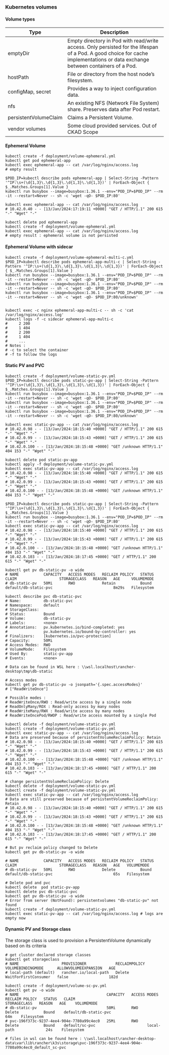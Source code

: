 ### Kubernetes volumes

#### Volume types 

| Type                  | Description                                                                                                                                                                    |
|-----------------------|--------------------------------------------------------------------------------------------------------------------------------------------------------------------------------|
| emptyDir              | Empty directory in Pod with read/write access. Only persisted for the lifespan of a Pod. A good choice for cache implementations or data exchange between containers of a Pod. |
| hostPath              | File or directory from the host node’s filesystem.                                                                                                                             |
| configMap, secret     | Provides a way to inject configuration data.                                                                                                                                   |
| nfs                   | An existing NFS (Network File System) share. Preserves data after Pod restart.                                                                                                 |
| persistentVolumeClaim | Claims a Persistent Volume.                                                                                                                                                    |
| vendor volumes        | Some cloud provided services. Out of CKAD Scope                                                                                                                                |

#### Ephemeral Volume

```shell
kubectl create -f deployment/volume-ephemeral.yml
kubectl get pod ephemeral-app
kubectl exec ephemeral-app -- cat /var/log/nginx/access.log
# empty result

$POD_IP=kubectl describe pods ephemeral-app | Select-String -Pattern '^IP:\s+(\d{1,3}\.\d{1,3}\.\d{1,3}\.\d{1,3})' | ForEach-Object { $_.Matches.Groups[1].Value }
kubectl run busybox --image=busybox:1.36.1 --env="POD_IP=$POD_IP" --rm -it --restart=Never -- sh -c 'wget -qO- $POD_IP:80'

kubectl exec ephemeral-app -- cat /var/log/nginx/access.log
# 10.42.0.40 - - [13/Jan/2024:17:19:11 +0000] "GET / HTTP/1.1" 200 615 "-" "Wget" "-"

kubectl delete pod ephemeral-app
kubectl create -f deployment/volume-ephemeral.yml
kubectl exec ephemeral-app -- cat /var/log/nginx/access.log
# empty result : ephemeral volume is not persisted
```

#### Ephemeral Volume with sidecar 

```shell
kubectl create -f deployment/volume-ephemeral-multi-c.yml
$POD_IP=kubectl describe pods ephemeral-app-multi-c | Select-String -Pattern '^IP:\s+(\d{1,3}\.\d{1,3}\.\d{1,3}\.\d{1,3})' | ForEach-Object { $_.Matches.Groups[1].Value }
kubectl run busybox --image=busybox:1.36.1 --env="POD_IP=$POD_IP" --rm -it --restart=Never -- sh -c 'wget -qO- $POD_IP:80'
kubectl run busybox --image=busybox:1.36.1 --env="POD_IP=$POD_IP" --rm -it --restart=Never -- sh -c 'wget -qO- $POD_IP:80'
kubectl run busybox --image=busybox:1.36.1 --env="POD_IP=$POD_IP" --rm -it --restart=Never -- sh -c 'wget -qO- $POD_IP:80/unknown'


kubectl exec -c nginx ephemeral-app-multi-c -- sh -c 'cat /var/log/nginx/access.log'
kubectl logs -f -c sidecar ephemeral-app-multi-c 
#     2 200
#     1 404
#     2 200
#     1 404
#     ...
# Notes :
# -c to select the container
# -f to follow the logs
```

#### Static PV and PVC

```shell
kubectl create -f deployment/volume-static-pv.yml
$POD_IP=kubectl describe pods static-pv-app | Select-String -Pattern '^IP:\s+(\d{1,3}\.\d{1,3}\.\d{1,3}\.\d{1,3})' | ForEach-Object { $_.Matches.Groups[1].Value }
kubectl run busybox --image=busybox:1.36.1 --env="POD_IP=$POD_IP" --rm -it --restart=Never -- sh -c 'wget -qO- $POD_IP:80'
kubectl run busybox --image=busybox:1.36.1 --env="POD_IP=$POD_IP" --rm -it --restart=Never -- sh -c 'wget -qO- $POD_IP:80'
kubectl run busybox --image=busybox:1.36.1 --env="POD_IP=$POD_IP" --rm -it --restart=Never -- sh -c 'wget -qO- $POD_IP:80/unknown'

kubectl exec static-pv-app -- cat /var/log/nginx/access.log
# 10.42.0.98 - - [13/Jan/2024:18:15:40 +0000] "GET / HTTP/1.1" 200 615 "-" "Wget" "-"
# 10.42.0.99 - - [13/Jan/2024:18:15:43 +0000] "GET / HTTP/1.1" 200 615 "-" "Wget" "-"
# 10.42.0.100 - - [13/Jan/2024:18:15:48 +0000] "GET /unknown HTTP/1.1" 404 153 "-" "Wget" "-"

kubectl delete pod static-pv-app
kubectl apply -f deployment/volume-static-pv.yml
kubectl exec static-pv-app -- cat /var/log/nginx/access.log
# 10.42.0.98 - - [13/Jan/2024:18:15:40 +0000] "GET / HTTP/1.1" 200 615 "-" "Wget" "-"
# 10.42.0.99 - - [13/Jan/2024:18:15:43 +0000] "GET / HTTP/1.1" 200 615 "-" "Wget" "-"
# 10.42.0.100 - - [13/Jan/2024:18:15:48 +0000] "GET /unknown HTTP/1.1" 404 153 "-" "Wget" "-"

$POD_IP=kubectl describe pods static-pv-app | Select-String -Pattern '^IP:\s+(\d{1,3}\.\d{1,3}\.\d{1,3}\.\d{1,3})' | ForEach-Object { $_.Matches.Groups[1].Value }
kubectl run busybox --image=busybox:1.36.1 --env="POD_IP=$POD_IP" --rm -it --restart=Never -- sh -c 'wget -qO- $POD_IP:80'
kubectl exec static-pv-app -- cat /var/log/nginx/access.log
# 10.42.0.98 - - [13/Jan/2024:18:15:40 +0000] "GET / HTTP/1.1" 200 615 "-" "Wget" "-"
# 10.42.0.99 - - [13/Jan/2024:18:15:43 +0000] "GET / HTTP/1.1" 200 615 "-" "Wget" "-"
# 10.42.0.100 - - [13/Jan/2024:18:15:48 +0000] "GET /unknown HTTP/1.1" 404 153 "-" "Wget" "-"
# 10.42.0.103 - - [13/Jan/2024:18:17:45 +0000] "GET / HTTP/1.1" 200 615 "-" "Wget" "-"

kubectl get pv db-static-pv -o wide
# NAME           CAPACITY   ACCESS MODES   RECLAIM POLICY   STATUS   CLAIM                   STORAGECLASS   REASON   AGE     VOLUMEMODE
# db-static-pv   50Mi       RWO            Retain           Bound    default/db-static-pvc                           8m29s   Filesystem

kubectl describe pvc db-static-pvc
# Name:          db-static-pvc
# Namespace:     default
# StorageClass:
# Status:        Bound
# Volume:        db-static-pv
# Labels:        <none>
# Annotations:   pv.kubernetes.io/bind-completed: yes
#                pv.kubernetes.io/bound-by-controller: yes
# Finalizers:    [kubernetes.io/pvc-protection]
# Capacity:      50Mi
# Access Modes:  RWO
# VolumeMode:    Filesystem
# Used By:       static-pv-app
# Events:        <none>

# Data can be found in WSL here : \\wsl.localhost\rancher-desktop\tmp\db-static 

# Access modes 
kubectl get pv db-static-pv -o jsonpath='{.spec.accessModes}'
# ["ReadWriteOnce"]

# Possible modes :
# ReadWriteOnce/RWO : Read/write access by a single node
# ReadOnlyMany/ROX : Read-only access by many nodes
# ReadWriteMany/RWX : Read/write access by many nodes
# ReadWriteOncePod/RWOP : Read/write access mounted by a single Pod

kubectl delete -f deployment/volume-static-pv.yml
kubectl create -f deployment/volume-static-pv.yml
kubectl exec static-pv-app -- cat /var/log/nginx/access.log
# Data are preserved because of persistentVolumeReclaimPolicy: Retain
# 10.42.0.98 - - [13/Jan/2024:18:15:40 +0000] "GET / HTTP/1.1" 200 615 "-" "Wget" "-"
# 10.42.0.99 - - [13/Jan/2024:18:15:43 +0000] "GET / HTTP/1.1" 200 615 "-" "Wget" "-"
# 10.42.0.100 - - [13/Jan/2024:18:15:48 +0000] "GET /unknown HTTP/1.1" 404 153 "-" "Wget" "-"
# 10.42.0.103 - - [13/Jan/2024:18:17:45 +0000] "GET / HTTP/1.1" 200 615 "-" "Wget" "-"

# change persistentVolumeReclaimPolicy: Delete
kubectl delete -f deployment/volume-static-pv.yml
kubectl create -f deployment/volume-static-pv.yml
kubectl exec static-pv-app -- cat /var/log/nginx/access.log
# Data are still preserved because of persistentVolumeReclaimPolicy: Retain
# 10.42.0.98 - - [13/Jan/2024:18:15:40 +0000] "GET / HTTP/1.1" 200 615 "-" "Wget" "-"
# 10.42.0.99 - - [13/Jan/2024:18:15:43 +0000] "GET / HTTP/1.1" 200 615 "-" "Wget" "-"
# 10.42.0.100 - - [13/Jan/2024:18:15:48 +0000] "GET /unknown HTTP/1.1" 404 153 "-" "Wget" "-"
# 10.42.0.103 - - [13/Jan/2024:18:17:45 +0000] "GET / HTTP/1.1" 200 615 "-" "Wget" "-"

# But pv reclaim policy changed to Delete
kubectl get pv db-static-pv -o wide

# NAME           CAPACITY   ACCESS MODES   RECLAIM POLICY   STATUS   CLAIM                   STORAGECLASS   REASON   AGE   VOLUMEMODE
# db-static-pv   50Mi       RWO            Delete           Bound    default/db-static-pvc                           65s   Filesystem

# Delete pod and pvc 
kubectl delete  pod static-pv-app
kubectl delete pvc db-static-pvc
kubectl get pv db-static-pv -o wide
# Error from server (NotFound): persistentvolumes "db-static-pv" not found
kubectl create -f deployment/volume-static-pv.yml
kubectl exec static-pv-app -- cat /var/log/nginx/access.log # logs are empty now 
```

#### Dynamic PV and Storage class

The storage class is used to provision a PersistentVolume dynamically based on its criteria

```shell
# get cluster declared storage classes
kubectl get storageclass
# NAME                   PROVISIONER             RECLAIMPOLICY   VOLUMEBINDINGMODE      ALLOWVOLUMEEXPANSION   AGE
# local-path (default)   rancher.io/local-path   Delete          WaitForFirstConsumer   false                  182d

kubectl create -f deployment/volume-sc-pv.yml
kubectl get pv -o wide
# NAME                                       CAPACITY   ACCESS MODES   RECLAIM POLICY   STATUS   CLAIM                                STORAGECLASS   REASON   AGE    VOLUMEMODE
# db-static-pv                               50Mi       RWO            Delete           Bound    default/db-static-pvc                                        64m    Filesystem
# pvc-196f373c-9237-4ee4-904e-7780a99c4ec0   25Mi       RWO            Delete           Bound    default/sc-pvc                       local-path              24s    Filesystem

# files in wsl can be found here : \\wsl.localhost\rancher-desktop-data\var\lib\rancher\k3s\storage\pvc-196f373c-9237-4ee4-904e-7780a99c4ec0_default_sc-pvc
```
